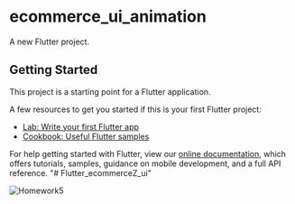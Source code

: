 # ecommerce_ui_animation

A new Flutter project.

## Getting Started

This project is a starting point for a Flutter application.

A few resources to get you started if this is your first Flutter project:

- [Lab: Write your first Flutter app](https://flutter.dev/docs/get-started/codelab)
- [Cookbook: Useful Flutter samples](https://flutter.dev/docs/cookbook)

For help getting started with Flutter, view our
[online documentation](https://flutter.dev/docs), which offers tutorials,
samples, guidance on mobile development, and a full API reference.
"# Flutter_ecommerceZ_ui"

![Homework5](https://user-images.githubusercontent.com/69602585/132614295-366c4013-5287-408a-b01a-d5dd606fa661.jpg)

